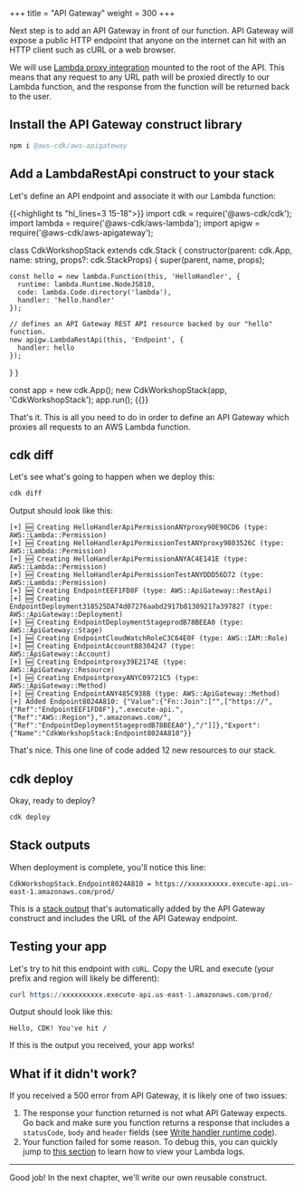 +++
title = "API Gateway"
weight = 300
+++

Next step is to add an API Gateway in front of our function. API Gateway will
expose a public HTTP endpoint that anyone on the internet can hit with an HTTP
client such as cURL or a web browser.

We will use [Lambda proxy
integration](https://docs.aws.amazon.com/apigateway/latest/developerguide/api-gateway-create-api-as-simple-proxy-for-lambda.html)
mounted to the root of the API. This means that any request to any URL path will
be proxied directly to our Lambda function, and the response from the function
will be returned back to the user.

## Install the API Gateway construct library

```s
npm i @aws-cdk/aws-apigateway
```

## Add a LambdaRestApi construct to your stack

Let's define an API endpoint and associate it with our Lambda function:

{{<highlight ts "hl_lines=3 15-18">}}
import cdk = require('@aws-cdk/cdk');
import lambda = require('@aws-cdk/aws-lambda');
import apigw = require('@aws-cdk/aws-apigateway');

class CdkWorkshopStack extends cdk.Stack {
  constructor(parent: cdk.App, name: string, props?: cdk.StackProps) {
    super(parent, name, props);

    const hello = new lambda.Function(this, 'HelloHandler', {
      runtime: lambda.Runtime.NodeJS810,
      code: lambda.Code.directory('lambda'),
      handler: 'hello.handler'
    });

    // defines an API Gateway REST API resource backed by our "hello" function.
    new apigw.LambdaRestApi(this, 'Endpoint', {
      handler: hello
    });
  }
}

const app = new cdk.App();
new CdkWorkshopStack(app, 'CdkWorkshopStack');
app.run();
{{</highlight>}}

That's it. This is all you need to do in order to define an API Gateway which
proxies all requests to an AWS Lambda function.

## cdk diff

Let's see what's going to happen when we deploy this:

```s
cdk diff
```

Output should look like this:

```
[+] 🆕 Creating HelloHandlerApiPermissionANYproxy90E90CD6 (type: AWS::Lambda::Permission)
[+] 🆕 Creating HelloHandlerApiPermissionTestANYproxy9803526C (type: AWS::Lambda::Permission)
[+] 🆕 Creating HelloHandlerApiPermissionANYAC4E141E (type: AWS::Lambda::Permission)
[+] 🆕 Creating HelloHandlerApiPermissionTestANYDDD56D72 (type: AWS::Lambda::Permission)
[+] 🆕 Creating EndpointEEF1FD8F (type: AWS::ApiGateway::RestApi)
[+] 🆕 Creating EndpointDeployment318525DA74d07276aabd2917b81309217a397827 (type: AWS::ApiGateway::Deployment)
[+] 🆕 Creating EndpointDeploymentStageprodB78BEEA0 (type: AWS::ApiGateway::Stage)
[+] 🆕 Creating EndpointCloudWatchRoleC3C64E0F (type: AWS::IAM::Role)
[+] 🆕 Creating EndpointAccountB8304247 (type: AWS::ApiGateway::Account)
[+] 🆕 Creating Endpointproxy39E2174E (type: AWS::ApiGateway::Resource)
[+] 🆕 Creating EndpointproxyANYC09721C5 (type: AWS::ApiGateway::Method)
[+] 🆕 Creating EndpointANY485C938B (type: AWS::ApiGateway::Method)
[+] Added Endpoint8024A810: {"Value":{"Fn::Join":["",["https://",{"Ref":"EndpointEEF1FD8F"},".execute-api.",{"Ref":"AWS::Region"},".amazonaws.com/",{"Ref":"EndpointDeploymentStageprodB78BEEA0"},"/"]]},"Export":{"Name":"CdkWorkshopStack:Endpoint8024A810"}}
```

That's nice. This one line of code added 12 new resources to our stack.

## cdk deploy

Okay, ready to deploy?

```s
cdk deploy
```

## Stack outputs

When deployment is complete, you'll notice this line:

```
CdkWorkshopStack.Endpoint8024A810 = https://xxxxxxxxxx.execute-api.us-east-1.amazonaws.com/prod/
```

This is a [stack output](https://awslabs.github.io/aws-cdk/cloudformation.html#outputs) that's
automatically added by the API Gateway construct and includes the URL of the API Gateway endpoint.

## Testing your app

Let's try to hit this endpoint with `cURL`. Copy the URL and execute (your
prefix and region will likely be different):

```s
curl https://xxxxxxxxxx.execute-api.us-east-1.amazonaws.com/prod/
```

Output should look like this:

```
Hello, CDK! You've hit /
```

If this is the output you received, your app works!

## What if it didn't work?

If you received a 500 error from API Gateway, it is likely one of two issues:

1. The response your function returned is not what API Gateway expects. Go back and
   make sure you function returns a response that includes a `statusCode`, `body` and `header`
   fields (see [Write handler runtime code](./200-lambda.html)).
2. Your function failed for some reason. To debug this, you can quickly jump to [this section](../40-hit-counter/500-logs.html)
   to learn how to view your Lambda logs.

---

Good job! In the next chapter, we'll write our own reusable construct.